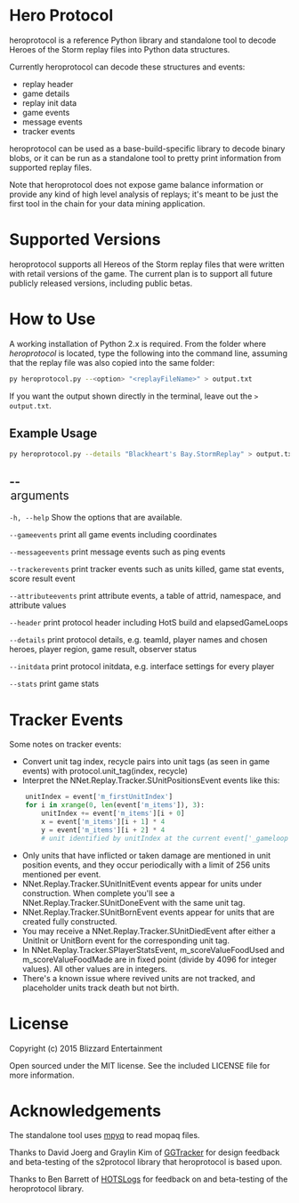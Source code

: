 # Hero Protocol

heroprotocol is a reference Python library and standalone tool to decode Heroes of the Storm replay files into Python data structures.

Currently heroprotocol can decode these structures and events:
* replay header
* game details
* replay init data
* game events
* message events
* tracker events

heroprotocol can be used as a base-build-specific library to decode binary blobs, or it can be run as a standalone tool to pretty print information from supported replay files.

Note that heroprotocol does not expose game balance information or provide any kind of high level analysis of replays; it's meant
to be just the first tool in the chain for your data mining application.

# Supported Versions

heroprotocol supports all Hereos of the Storm replay files that were written with retail versions of the game. The current plan is to support all future publicly released versions, including public betas.

# How to Use

A working installation of Python 2.x is required. From the folder where *heroprotocol* is located, type the following into the command line, assuming that the replay file was also copied into the same folder:

```bash
py heroprotocol.py --<option> "<replayFileName>" > output.txt
```

If you want the output shown directly in the terminal, leave out the `> output.txt`.

## Example Usage

```bash
py heroprotocol.py --details "Blackheart's Bay.StormReplay" > output.txt
```

## --<option> arguments

`-h, --help` Show the options that are available.

`--gameevents` print all game events including coordinates

`--messageevents` print message events such as ping events

`--trackerevents` print tracker events such as units killed, game stat events, score result event

`--attributeevents` print attribute events, a table of attrid, namespace, and attribute values

`--header` print protocol header including HotS build and elapsedGameLoops

`--details` print protocol details, e.g. teamId, player names and chosen heroes, player region, game result, observer status

`--initdata` print protocol initdata, e.g. interface settings for every player

`--stats` print game stats


# Tracker Events

Some notes on tracker events:
* Convert unit tag index, recycle pairs into unit tags (as seen in game events) with protocol.unit_tag(index, recycle)
* Interpret the NNet.Replay.Tracker.SUnitPositionsEvent events like this:

```python
    unitIndex = event['m_firstUnitIndex']
    for i in xrange(0, len(event['m_items']), 3):
        unitIndex += event['m_items'][i + 0]
        x = event['m_items'][i + 1] * 4
        y = event['m_items'][i + 2] * 4
        # unit identified by unitIndex at the current event['_gameloop'] time is at approximate position (x, y)
```
* Only units that have inflicted or taken damage are mentioned in unit position events, and they occur periodically with a limit of 256 units mentioned per event.
* NNet.Replay.Tracker.SUnitInitEvent events appear for units under construction. When complete you'll see a NNet.Replay.Tracker.SUnitDoneEvent with the same unit tag.
* NNet.Replay.Tracker.SUnitBornEvent events appear for units that are created fully constructed.
* You may receive a NNet.Replay.Tracker.SUnitDiedEvent after either a UnitInit or UnitBorn event for the corresponding unit tag.
* In NNet.Replay.Tracker.SPlayerStatsEvent, m_scoreValueFoodUsed and m_scoreValueFoodMade are in fixed point (divide by 4096 for integer values). All other values are in integers.
* There's a known issue where revived units are not tracked, and placeholder units track death but not birth.

# License

Copyright (c) 2015 Blizzard Entertainment

Open sourced under the MIT license. See the included LICENSE file for more information.

# Acknowledgements

The standalone tool uses [mpyq](https://github.com/eagleflo/mpyq) to read mopaq files.

Thanks to David Joerg and Graylin Kim of [GGTracker](http://www.ggtracker.com) for design feedback and beta-testing of the s2protocol library that heroprotocol is based upon.

Thanks to Ben Barrett of [HOTSLogs](http://www.hotslogs.com) for feedback on and beta-testing of the heroprotocol library.

